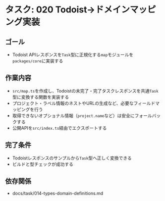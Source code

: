 # タスク: 020 Todoist→ドメインマッピング実装

## ゴール

- Todoist APIレスポンスを`Task`型に正規化する`map`モジュールを`packages/core`に実装する

## 作業内容

- `src/map.ts`を作成し、Todoistの未完了・完了タスクレスポンスを共通`Task`型に変換する関数を実装する
- プロジェクト・ラベル情報のネストやURLの生成など、必要なフィールドマッピングを行う
- 取得できないオプショナル情報（`project.name`など）は安全にフォールバックする
- 公開APIを`src/index.ts`経由でエクスポートする

## 完了条件

- Todoistレスポンスのサンプルから`Task`型へ正しく変換できる
- ビルドと型チェックが成功する

## 依存関係

- docs/task/014-types-domain-definitions.md
